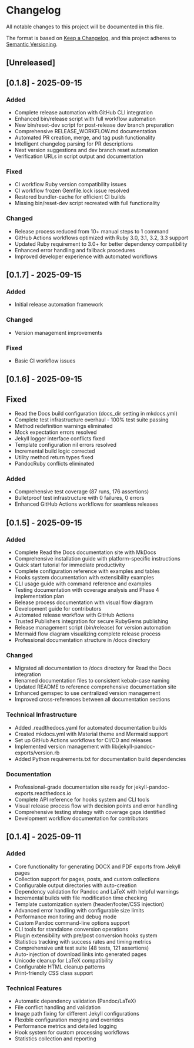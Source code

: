 # Changelog

All notable changes to this project will be documented in this file.

The format is based on [Keep a Changelog](https://keepachangelog.com/en/1.0.0/),
and this project adheres to [Semantic Versioning](https://semver.org/spec/v2.0.0.html).

## [Unreleased]

## [0.1.8] - 2025-09-15

### Added
- Complete release automation with GitHub CLI integration
- Enhanced bin/release script with full workflow automation
- New bin/reset-dev script for post-release dev branch preparation
- Comprehensive RELEASE_WORKFLOW.md documentation
- Automated PR creation, merge, and tag push functionality
- Intelligent changelog parsing for PR descriptions
- Next version suggestions and dev branch reset automation
- Verification URLs in script output and documentation

### Fixed
- CI workflow Ruby version compatibility issues
- CI workflow frozen Gemfile.lock issue resolved
- Restored bundler-cache for efficient CI builds
- Missing bin/reset-dev script recreated with full functionality

### Changed
- Release process reduced from 10+ manual steps to 1 command
- GitHub Actions workflows optimized with Ruby 3.0, 3.1, 3.2, 3.3 support
- Updated Ruby requirement to 3.0+ for better dependency compatibility
- Enhanced error handling and fallback procedures
- Improved developer experience with automated workflows

## [0.1.7] - 2025-09-15

### Added
- Initial release automation framework

### Changed
- Version management improvements

### Fixed
- Basic CI workflow issues

## [0.1.6] - 2025-09-15

## Fixed
- Read the Docs build configuration (docs_dir setting in mkdocs.yml)
- Complete test infrastructure overhaul - 100% test suite passing
- Method redefinition warnings eliminated
- Mock expectation errors resolved
- Jekyll logger interface conflicts fixed
- Template configuration nil errors resolved
- Incremental build logic corrected
- Utility method return types fixed
- PandocRuby conflicts eliminated

### Added
- Comprehensive test coverage (87 runs, 176 assertions)
- Bulletproof test infrastructure with 0 failures, 0 errors
- Enhanced GitHub Actions workflows for seamless releases

## [0.1.5] - 2025-09-15

### Added
- Complete Read the Docs documentation site with MkDocs
- Comprehensive installation guide with platform-specific instructions
- Quick start tutorial for immediate productivity
- Complete configuration reference with examples and tables
- Hooks system documentation with extensibility examples
- CLI usage guide with command reference and examples
- Testing documentation with coverage analysis and Phase 4 implementation plan
- Release process documentation with visual flow diagram
- Development guide for contributors
- Automated release workflow with GitHub Actions
- Trusted Publishers integration for secure RubyGems publishing
- Release management script (bin/release) for version automation
- Mermaid flow diagram visualizing complete release process
- Professional documentation structure in /docs directory

### Changed
- Migrated all documentation to /docs directory for Read the Docs integration
- Renamed documentation files to consistent kebab-case naming
- Updated README to reference comprehensive documentation site
- Enhanced gemspec to use centralized version management
- Improved cross-references between all documentation sections

### Technical Infrastructure
- Added .readthedocs.yaml for automated documentation builds
- Created mkdocs.yml with Material theme and Mermaid support
- Set up GitHub Actions workflows for CI/CD and releases
- Implemented version management with lib/jekyll-pandoc-exports/version.rb
- Added Python requirements.txt for documentation build dependencies

### Documentation
- Professional-grade documentation site ready for jekyll-pandoc-exports.readthedocs.io
- Complete API reference for hooks system and CLI tools
- Visual release process flow with decision points and error handling
- Comprehensive testing strategy with coverage gaps identified
- Development workflow documentation for contributors

## [0.1.4] - 2025-09-11

### Added
- Core functionality for generating DOCX and PDF exports from Jekyll pages
- Collection support for pages, posts, and custom collections
- Configurable output directories with auto-creation
- Dependency validation for Pandoc and LaTeX with helpful warnings
- Incremental builds with file modification time checking
- Template customization system (header/footer/CSS injection)
- Advanced error handling with configurable size limits
- Performance monitoring and debug mode
- Custom Pandoc command-line options support
- CLI tools for standalone conversion operations
- Plugin extensibility with pre/post conversion hooks system
- Statistics tracking with success rates and timing metrics
- Comprehensive unit test suite (48 tests, 121 assertions)
- Auto-injection of download links into generated pages
- Unicode cleanup for LaTeX compatibility
- Configurable HTML cleanup patterns
- Print-friendly CSS class support

### Technical Features
- Automatic dependency validation (Pandoc/LaTeX)
- File conflict handling and validation
- Image path fixing for different Jekyll configurations
- Flexible configuration merging and overrides
- Performance metrics and detailed logging
- Hook system for custom processing workflows
- Statistics collection and reporting